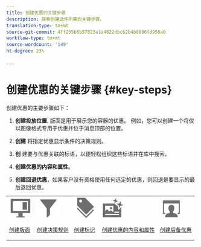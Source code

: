 ```yaml
---
title: 创建优惠的关键步骤
description: 探索创建选件所需的关键步骤。
translation-type: tm+mt
source-git-commit: 4ff255b6b57823a1a4622dbc62b4b8886fd956a0
workflow-type: tm+mt
source-wordcount: '149'
ht-degree: 23%

---
```


# 创建优惠的关键步骤 {#key-steps}

创建优惠的主要步骤如下：

1. **创建投放位置**.
版面是用于展示您的容器的优惠。 例如，您可以创建一个将仅以图像格式专用于优惠并位于消息顶部的位置。

1. **创建** 将指定优惠显示条件的决策规则。

1. **创** 建要与优惠关联的标语，以便轻松组织这些标语并在库中搜索。

1. **创建优惠的内容和属性**。

1. **创建回退优惠**，如果客户没有资格使用任何选定的优惠，则回退是要显示的最后退回优惠。

<table>
<tr>
<td><img src="../assets/do-not-localize/icon-placement.svg" width="60px"><p><a href="../offer-library/creating-placements.md">创建版面</a></p></td>
<td><img src="../assets/do-not-localize/icon-rules.svg" width="60px"><p><a href="../offer-library/creating-decision-rules.md">创建决策规则</a></p></td>
<td><img src="../assets/do-not-localize/icon-tags.svg" width="60px"><p><a href="../offer-library/creating-tags.md">创建标记</a></p></td>
<td><img src="../assets/do-not-localize/icon-offer.svg" width="60px"><p><a href="../offer-library/creating-personalized-offers.md">创建优惠的内容和属性</a></p></td>
<td><img src="../assets/do-not-localize/icon-fallback.svg" width="60px"><p><a href="../offer-library/creating-fallback-offers.md">创建后备优惠</a></p></td></tr>
</table>
